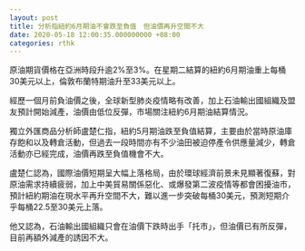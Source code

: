 ```yaml
---
layout: post
title: 分析指紐約6月期油不會跌至負值　但油價再升空間不大
date: 2020-05-18 12:00:35.000000000 +08:00
categories: rthk
---
```


原油期貨價格在亞洲時段升逾2%至3%。在星期二結算的紐約6月期油重上每桶30美元以上，倫敦布蘭特期油升至33美元以上。

經歷一個月前負油價之後，全球新型肺炎疫情略有改善，加上石油輸出國組織及盟友預計開始減產，油價由低位反彈，市場關注紐約6月期油結算情況。

獨立外匯商品分析師盧楚仁指，紐約5月期油跌至負值結算，主要由於當時原油庫存飽和以及轉倉活動，但過去一段時間亦有不少油田被迫停產令供應量減少，轉倉活動亦已經完成，油價再跌至負值機會不大。

盧楚仁認為，國際油價短期呈大幅上落格局，由於環球經濟前景未見顯著復蘇，對原油需求持續疲弱，加上中美貿易關係惡化、或爆發第二波疫情等都會困擾油市，預計紐約期油在現水平再升空間不大，難以進一步突破每桶30美元，預測短期介乎每桶22.5至30美元上落。

他又認為，石油輸出國組織只會在油價下跌時出手「托市」，但油價已有所反彈，目前再額外減產的誘因不大。

